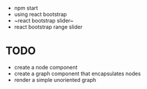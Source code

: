 - npm start
- using react bootstrap
- ~react bootstrap slider~
- react bootstrap range slider


# TODO
- create a node component
- create a graph component that encapsulates nodes
- render a simple unoriented graph